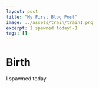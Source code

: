 ```yaml
---
layout: post
title: "My First Blog Post"
image: ../assets/train/train1.png
excerpt: I spawned today!-1
tags: []
---
```


# Birth
I spawned today